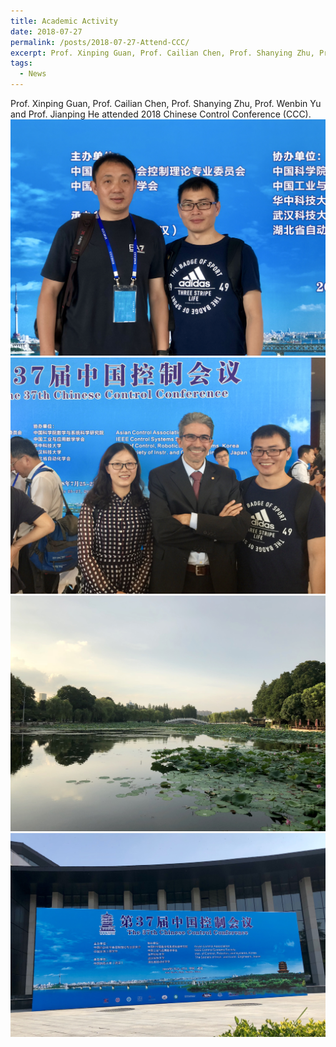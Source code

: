 ```yaml
---
title: Academic Activity
date: 2018-07-27
permalink: /posts/2018-07-27-Attend-CCC/
excerpt: Prof. Xinping Guan, Prof. Cailian Chen, Prof. Shanying Zhu, Prof. Wenbin Yu and Prof. Jianping He attended 2018 Chinese Control Conference (CCC).
tags:
  - News
---
```


Prof. Xinping Guan, Prof. Cailian Chen, Prof. Shanying Zhu, Prof. Wenbin Yu and Prof. Jianping He attended 2018 Chinese Control Conference (CCC).  
![image1](/images/post-images/2018-07/2018-07-27-a.jpg)  
![image1](/images/post-images/2018-07/2018-07-27-b.jpg)  
![image1](/images/post-images/2018-07/2018-07-27-c.jpg)  
![image1](/images/post-images/2018-07/2018-07-27-d.jpg)  

